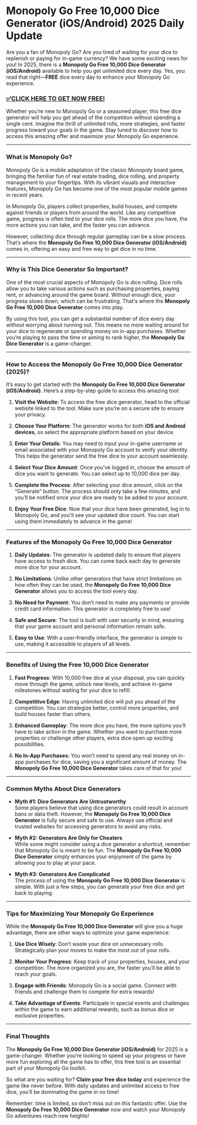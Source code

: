 # Monopoly Go Free 10,000 Dice Generator (iOS/Android) 2025 Daily Update

Are you a fan of Monopoly Go? Are you tired of waiting for your dice to replenish or paying for in-game currency? We have some exciting news for you! In 2025, there is a **Monopoly Go Free 10,000 Dice Generator (iOS/Android)** available to help you get unlimited dice every day. Yes, you read that right—**FREE** dice every day to enhance your Monopoly Go experience.

### [✅CLICK HERE TO GET NOW FREE!](https://shorter.me/imQrA)

Whether you’re new to Monopoly Go or a seasoned player, this free dice generator will help you get ahead of the competition without spending a single cent. Imagine the thrill of unlimited rolls, more strategies, and faster progress toward your goals in the game. Stay tuned to discover how to access this amazing offer and maximize your Monopoly Go experience.

---

### What is Monopoly Go?

Monopoly Go is a mobile adaptation of the classic Monopoly board game, bringing the familiar fun of real estate trading, dice rolling, and property management to your fingertips. With its vibrant visuals and interactive features, Monopoly Go has become one of the most popular mobile games in recent years.

In Monopoly Go, players collect properties, build houses, and compete against friends or players from around the world. Like any competitive game, progress is often tied to your dice rolls. The more dice you have, the more actions you can take, and the faster you can advance.

However, collecting dice through regular gameplay can be a slow process. That’s where the **Monopoly Go Free 10,000 Dice Generator (iOS/Android)** comes in, offering an easy and free way to get dice in no time. 

---

### Why is This Dice Generator So Important?

One of the most crucial aspects of Monopoly Go is dice rolling. Dice rolls allow you to take various actions such as purchasing properties, paying rent, or advancing around the game board. Without enough dice, your progress slows down, which can be frustrating. That's where the **Monopoly Go Free 10,000 Dice Generator** comes into play.

By using this tool, you can get a substantial number of dice every day without worrying about running out. This means no more waiting around for your dice to regenerate or spending money on in-app purchases. Whether you’re playing to pass the time or aiming to rank higher, the **Monopoly Go Dice Generator** is a game-changer.

---

### How to Access the Monopoly Go Free 10,000 Dice Generator (2025)?

It’s easy to get started with the **Monopoly Go Free 10,000 Dice Generator (iOS/Android)**. Here’s a step-by-step guide to access this amazing tool:

1. **Visit the Website**: To access the free dice generator, head to the official website linked to the tool. Make sure you’re on a secure site to ensure your privacy.
   
2. **Choose Your Platform**: The generator works for both **iOS and Android devices**, so select the appropriate platform based on your device.

3. **Enter Your Details**: You may need to input your in-game username or email associated with your Monopoly Go account to verify your identity. This helps the generator send the free dice to your account seamlessly.

4. **Select Your Dice Amount**: Once you’ve logged in, choose the amount of dice you want to generate. You can select up to 10,000 dice per day.

5. **Complete the Process**: After selecting your dice amount, click on the “Generate” button. The process should only take a few minutes, and you’ll be notified once your dice are ready to be added to your account.

6. **Enjoy Your Free Dice**: Now that your dice have been generated, log in to Monopoly Go, and you'll see your updated dice count. You can start using them immediately to advance in the game!

---

### Features of the Monopoly Go Free 10,000 Dice Generator

1. **Daily Updates**: The generator is updated daily to ensure that players have access to fresh dice. You can come back each day to generate more dice for your account.

2. **No Limitations**: Unlike other generators that have strict limitations on how often they can be used, the **Monopoly Go Free 10,000 Dice Generator** allows you to access the tool every day.

3. **No Need for Payment**: You don’t need to make any payments or provide credit card information. This generator is completely free to use!

4. **Safe and Secure**: The tool is built with user security in mind, ensuring that your game account and personal information remain safe.

5. **Easy to Use**: With a user-friendly interface, the generator is simple to use, making it accessible to players of all levels.

---

### Benefits of Using the Free 10,000 Dice Generator

1. **Fast Progress**: With 10,000 free dice at your disposal, you can quickly move through the game, unlock new levels, and achieve in-game milestones without waiting for your dice to refill.

2. **Competitive Edge**: Having unlimited dice will put you ahead of the competition. You can strategize better, control more properties, and build houses faster than others.

3. **Enhanced Gameplay**: The more dice you have, the more options you’ll have to take action in the game. Whether you want to purchase more properties or challenge other players, extra dice open up exciting possibilities.

4. **No In-App Purchases**: You won’t need to spend any real money on in-app purchases for dice, saving you a significant amount of money. The **Monopoly Go Free 10,000 Dice Generator** takes care of that for you!

---

### Common Myths About Dice Generators

- **Myth #1: Dice Generators Are Untrustworthy**  
  Some players believe that using dice generators could result in account bans or data theft. However, the **Monopoly Go Free 10,000 Dice Generator** is fully secure and safe to use. Always use official and trusted websites for accessing generators to avoid any risks.

- **Myth #2: Generators Are Only for Cheaters**  
  While some might consider using a dice generator a shortcut, remember that Monopoly Go is meant to be fun. The **Monopoly Go Free 10,000 Dice Generator** simply enhances your enjoyment of the game by allowing you to play at your pace.

- **Myth #3: Generators Are Complicated**  
  The process of using the **Monopoly Go Free 10,000 Dice Generator** is simple. With just a few steps, you can generate your free dice and get back to playing.

---

### Tips for Maximizing Your Monopoly Go Experience

While the **Monopoly Go Free 10,000 Dice Generator** will give you a huge advantage, there are other ways to optimize your game experience:

1. **Use Dice Wisely**: Don’t waste your dice on unnecessary rolls. Strategically plan your moves to make the most out of your rolls.

2. **Monitor Your Progress**: Keep track of your properties, houses, and your competition. The more organized you are, the faster you’ll be able to reach your goals.

3. **Engage with Friends**: Monopoly Go is a social game. Connect with friends and challenge them to compete for extra rewards!

4. **Take Advantage of Events**: Participate in special events and challenges within the game to earn additional rewards, such as bonus dice or exclusive properties.

---

### Final Thoughts

The **Monopoly Go Free 10,000 Dice Generator (iOS/Android)** for 2025 is a game-changer. Whether you’re looking to speed up your progress or have more fun exploring all the game has to offer, this free tool is an essential part of your Monopoly Go toolkit. 

So what are you waiting for? **Claim your free dice today** and experience the game like never before. With daily updates and unlimited access to free dice, you’ll be dominating the game in no time!

Remember: time is limited, so don’t miss out on this fantastic offer. Use the **Monopoly Go Free 10,000 Dice Generator** now and watch your Monopoly Go adventures reach new heights!
